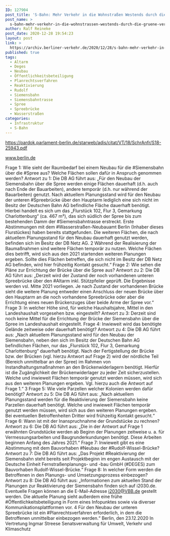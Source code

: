 ```yaml
---
ID: 127904
post_title: 'S-Bahn: Mehr Verkehr in die Wohnstraßen Westends durch die Grüne Verkehrssenatorin – Raumbedarf Brücke Siemensbahn, Teil 37, aus Senat'
post_name: >
  s-bahn-mehr-verkehr-in-die-wohnstrassen-westends-durch-die-gruene-verkehrssenatorin-raumbedarf-bruecke-siemensbahn-teil-37-aus-senat
author: Ralf Reineke
post_date: 2020-12-28 19:54:23
layout: post
link: >
  https://archiv.berliner-verkehr.de/2020/12/28/s-bahn-mehr-verkehr-in-die-wohnstrassen-westends-durch-die-gruene-verkehrssenatorin-raumbedarf-bruecke-siemensbahn-teil-37-aus-senat/
published: true
tags:
  - Altarm
  - Deges
  - Neubau
  - Öffentlichkeitsbeteiligung
  - Planrechtsverfahren
  - Reaktivierung
  - Rudolf
  - Siemensbahn
  - Siemensbahntrasse
  - Spree
  - Spreebrücke
  - Wasserstraßen
categories:
  - Infrastruktur
  - S-Bahn
---
```

https://pardok.parlament-berlin.de/starweb/adis/citat/VT/18/SchrAnfr/S18-25943.pdf

www.berlin.de

Frage 1:
Wie sieht der Raumbedarf bei einem Neubau für die #Siemensbahn über die #Spree aus? Welche Flächen
sollen dafür in Anspruch genommen werden?
Antwort zu 1:
Die DB AG führt aus:
„Für den Neubau der Siemensbahn über die Spree werden einige Flächen dauerhaft (d.h.
auch nach Ende der Bauarbeiten), andere temporär (d.h. nur während der Bauarbeiten)
genutzt.
Nach aktuellem Planungsstand wird für den Neubau der unteren #Spreebrücke über den
Hauptarm lediglich eine sich nicht im Besitz der Deutschen Bahn AG befindliche Fläche
dauerhaft benötigt. Hierbei handelt es sich um das „Flurstück 102, Flur 3, Gemarkung
Charlottenburg“ (ca. 467 m²), das sich südlich der Spree bis zum bestehenden Damm der
#Siemensbahntrasse erstreckt. Erste Abstimmungen mit dem #Wasserstraßen-Neubauamt
Berlin (Inhaber dieses Flurstückes) haben bereits stattgefunden.
Die weiteren Flächen, die nach aktuellem Planungsstand für den Neubau dauerhaft
genutzt werden, befinden sich im Besitz der DB Netz AG.
2
Während der Realisierung der Baumaßnahmen sind weitere Flächen temporär zu nutzen.
Welche Flächen dies betrifft, wird sich aus den 2021 startenden weiteren Planungen
ergeben. Sollte dies Flächen betreffen, die sich nicht im Besitz der DB Netz AG befinden,
wird hier frühzeitig Kontakt gesucht.“
Frage 2:
Wie sehen die Pläne zur Errichtung der Brücke über die Spree aus?
Antwort zu 2:
Die DB AG führt aus:
„Derzeit wird der Zustand der noch vorhandenen unteren Spreebrücke über den #Altarm
inkl. Stützpfeiler geprüft. Die Ergebnisse werden vsl. Mitte 2021 vorliegen.
Je nach Zustand der vorhandenen Brücke sieht die weitere Planung entweder einen
Anschluss der neuen Brücke über den Hauptarm an die noch vorhandene Spreebrücke
oder aber die Errichtung eines neuen Brückenzuges über beide Arme der Spree vor.“
Frage 3:
In welcher Höhe sind, für welche Haushaltsjahre, Mittel in den Landeshaushalt vorgesehen bzw. eingestellt?
Antwort zu 3:
Derzeit sind noch keine Mittel für die Errichtung der Brücke der Siemensbahn über die
Spree im Landeshaushalt eingestellt.
Frage 4:
Inwieweit wird das benötigte Gelände zeitweise oder dauerhaft benötigt?
Antwort zu 4:
Die DB AG führt aus:
„Nach aktuellem Planungsstand wird für den Neubau der Siemensbahn, neben den sich
im Besitz der Deutschen Bahn AG befindlichen Flächen, nur das „Flurstück 102, Flur 3,
Gemarkung Charlottenburg“ dauerhaft benötigt.
Nach der Fertigstellung der Brücke bzw. der Brücken (vgl. hierzu Antwort auf Frage 2) wird
der nördliche Teil (Bereich unmittelbar an der Spree) im Rahmen von
Instandhaltungsmaßnahmen an den Brückenwiderlagern benötigt. Hierfür ist die
Zugänglichkeit der Brückenwiderlager zu jeder Zeit sicherzustellen.
Welche und inwieweit Flächen temporär genutzt werden müssen, wird sich aus den
weiteren Planungen ergeben.
Vgl. hierzu auch die Antwort auf Frage 1.“
3
Frage 5:
Wie viele Parzellen welcher Kolonien werden dafür benötigt?
Antwort zu 5:
Die DB AG führt aus:
„Nach aktuellem Planungsstand werden für die Reaktivierung der Siemensbahn keine
Parzellen dauerhaft benötigt.
Welche und inwieweit Flächen temporär genutzt werden müssen, wird sich aus den
weiteren Planungen ergeben. Bei eventuellen Betroffenheiten Dritter wird frühzeitig
Kontakt gesucht.“
Frage 6:
Wann ist mit der Inanspruchnahme der Grundstücke zu rechnen?
Antwort zu 6:
Die DB AG führt aus:
„Die in der Antwort auf Frage 1 erwähnten Grundstücke werden ab Beginn der Planungen
zeitweise u. a. für Vermessungsarbeiten und Baugrunderkundungen benötigt. Diese
Arbeiten beginnen Anfang des Jahres 2021.“
Frage 7:
Inwieweit gibt es eine Abstimmung mit dem Bauvorhaben #Neubau der #Rudolf-Wissel-Brücke?
Antwort zu 7:
Die DB AG führt aus:
„Das Projekt #Reaktivierung der Siemensbahn steht bereits seit Projektbeginn im engen
Austausch mit der Deutsche Einheit Fernstraßenplanungs- und -bau GmbH (#DEGES) zum
Bauvorhaben Rudolf-Wissel-Brücke.“
Frage 8:
In welcher Form werden die Betroffenen in den Planungs- und Umsetzungsprozess einbezogen?
Antwort zu 8:
Die DB AG führt aus:
„Informationen zum aktuellen Stand der Planungen zur Reaktivierung der Siemensbahn
finden sich auf i2030.de. Eventuelle Fragen können an die E-Mail-Adresse i2030@VBB.de
gestellt werden.
Die aktuelle Planung sieht außerdem eine frühe #Öffentlichkeitsbeteiligung in Form eines
Infopunktes sowie via diverser Kommunikationsplattformen vor.
4
Für den Neubau der unteren Spreebrücke ist ein #Planrechtsverfahren erforderlich, in dem
die Betroffenen unmittelbar einbezogen werden.“
Berlin, den 23.12.2020
In Vertretung
Ingmar Streese
Senatsverwaltung für
Umwelt, Verkehr und Klimaschutz